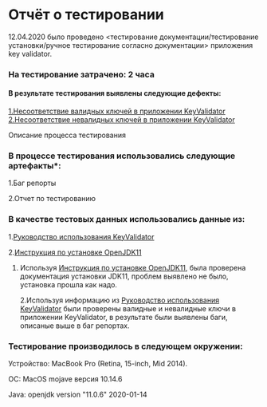 # Отчёт о тестировании <Key validator>

12.04.2020 было проведено <тестирование документации/тестирование установки/ручное тестирование согласно документации> приложения key validator.

### На тестирование затрачено: 2 часа

#### В результате тестирования выявлены следующие дефекты:

[1.Несоответствие валидных ключей в приложении KeyValidator](https://github.com/ViktorUdovin/Homeworkjava1.1/issues/1)
[2.Несоответствие невалидных ключей в приложении KeyValidator](https://github.com/ViktorUdovin/Homeworkjava1.1/issues/2)

Описание процесса тестирования

### В процессе тестирования использовались следующие артефакты*:

1.Баг репорты

2.Отчет по тестированию

### В качестве тестовых данных использовались данные из:

1.[Руководство использования KeyValidator](https://github.com/netology-code/javaqa-homeworks/blob/master/intro/user-manual.md)

2.[Инструкция по установке OpenJDK11](https://github.com/netology-code/javaqa-homeworks/blob/master/intro/openjdk11-manual.md)

1. Используя [Инструкция по установке OpenJDK11](https://github.com/netology-code/javaqa-homeworks/blob/master/intro/openjdk11-manual.md), была проверена документация установки JDK11, проблем выявлено не было, установка прошла как надо.

   2.Используя информацию из [Руководство использования KeyValidator](https://github.com/netology-code/javaqa-homeworks/blob/master/intro/user-manual.md) были проверены валидные и невалидные ключи в приложении KeyValidator, в результате были выявлены баги, описаные выше в баг репортах.

### Тестирование производилось в следующем окружении:

Устройство: MacBook Pro (Retina, 15-inch, Mid 2014).

ОС: MacOS mojave версия 10.14.6

Java: openjdk version "11.0.6" 2020-01-14